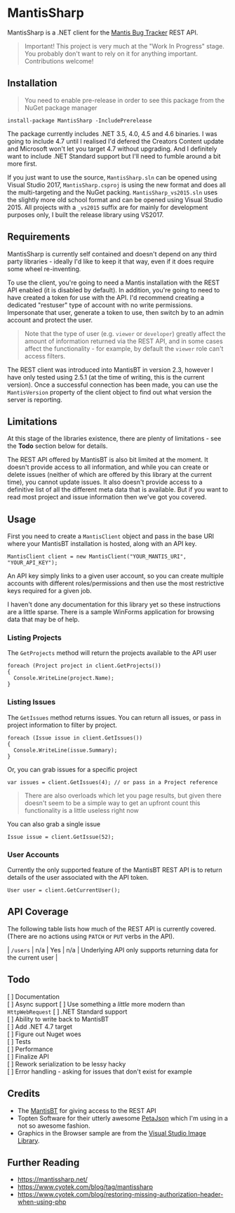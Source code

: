 MantisSharp
===========

MantisSharp is a .NET client for the [Mantis Bug Tracker](https://mantisbt.org/) REST API.

> Important! This project is very much at the "Work In Progress" stage. You probably don't want to rely on it for anything important. Contributions welcome!

## Installation

> You need to enable pre-release in order to see this package from the NuGet package manager

    install-package MantisSharp -IncludePrerelease
    
The package currently includes .NET 3.5, 4.0, 4.5 and 4.6 binaries. I was going to include 4.7 until I realised I'd defered the Creators Content update and Microsoft won't let you target 4.7 without upgrading. And I definitely want to include .NET Standard support but I'll need to fumble around a bit more first.

If you just want to use the source, `MantisSharp.sln` can be opened using Visual Studio 2017, `MantisSharp.csproj` is using the new format and does all the multi-targeting and the NuGet packing. `MantisSharp_vs2015.sln` uses the slightly more old school format and can be opened using Visual Studio 2015. All projects with a `_vs2015` suffix are for mainly for development purposes only, I built the release library using VS2017.

## Requirements

MantisSharp is currently self contained and doesn't depend on any third party libraries - ideally I'd like to keep it that way, even if it does require some wheel re-inventing.

To use the client, you're going to need a Mantis installation with the REST API enabled (it is disabled by default). In addition, you're going to need to have created a token for use with the API. I'd recommend creating a dedicated "restuser" type of account with no write permissions. Impersonate that user, generate a token to use, then switch by to an admin account and protect the user.

> Note that the type of user (e.g. `viewer` or `developer`) greatly affect the amount of information returned via the REST API, and in some cases affect the functionality - for example, by default the `viewer` role can't access filters.

The REST client was introduced into MantisBT in version 2.3, however I have only tested using 2.5.1 (at the time of writing, this is the current version). Once a successful connection has been made, you can use the `MantisVersion` property of the client object to find out what version the server is reporting. 

## Limitations

At this stage of the libraries existence, there are plenty of limitations - see the **Todo** section below for details.

The REST API offered by MantisBT is also bit limited at the moment. It doesn't provide access to all information, and while you can create or delete issues (neither of which are offered by this library at the current time), you cannot update issues. It also doesn't provide access to a definitive list of all the different meta data that is available. But if you want to read most project and issue information then we've got you covered.

## Usage

First you need to create a `MantisClient` object and pass in the base URI where your MantisBT installation is hosted, along with an API key. 

    MantisClient client = new MantisClient("YOUR_MANTIS_URI", "YOUR_API_KEY");
    
An API key simply links to a given user account, so you can create multiple accounts with different roles/permissions and then use the most restrictive keys required for a given job.

I haven't done any documentation for this library yet so these instructions are a little sparse. There is a sample WinForms application for browsing data that may be of help.

### Listing Projects

The `GetProjects` method will return the projects available to the API user

    foreach (Project project in client.GetProjects())
    {
      Console.WriteLine(project.Name);
    }
    
### Listing Issues

The `GetIssues` method returns issues. You can return all issues, or pass in project information to filter by project.

    foreach (Issue issue in client.GetIssues())
    {
      Console.WriteLine(issue.Summary);
    }
    
Or, you can grab issues for a specific project

    var issues = client.GetIssues(4); // or pass in a Project reference
    
> There are also overloads which let you page results, but given there doesn't seem to be a simple way to get an upfront count this functionality is a little useless right now
    
You can also grab a single issue

    Issue issue = client.GetIssue(52);

### User Accounts

Currently the only supported feature of the MantisBT REST API is to return details of the user associated with the API token.

    User user = client.GetCurrentUser();
    
## API Coverage

The following table lists how much of the REST API is currently covered. (There are no actions using `PATCH` or `PUT` verbs in the API).

| `/users`    | n/a    | Yes | n/a  | Underlying API only supports returning data for the current user |
    
## Todo

[ ] Documentation  
[ ] Async support
[ ] Use something a *little* more modern than `HttpWebRequest`
[ ] .NET Standard support  
[ ] Ability to write back to MantisBT  
[ ] Add .NET 4.7 target  
[ ] Figure out Nuget woes  
[ ] Tests  
[ ] Performance  
[ ] Finalize API  
[ ] Rework serialization to be lessy hacky  
[ ] Error handling - asking for issues that don't exist for example  

## Credits

* The [MantisBT](https://mantisbt.org/) for giving access to the REST API
* Topten Software for their utterly awesome [PetaJson](https://github.com/toptensoftware/PetaJson) which I'm using in a not so awesome fashion.
* Graphics in the Browser sample are from the [Visual Studio Image Library](https://www.microsoft.com/en-us/download/details.aspx?id=35825).

## Further Reading

* <https://mantissharp.net/>
* <https://www.cyotek.com/blog/tag/mantissharp>
* <https://www.cyotek.com/blog/restoring-missing-authorization-header-when-using-php>